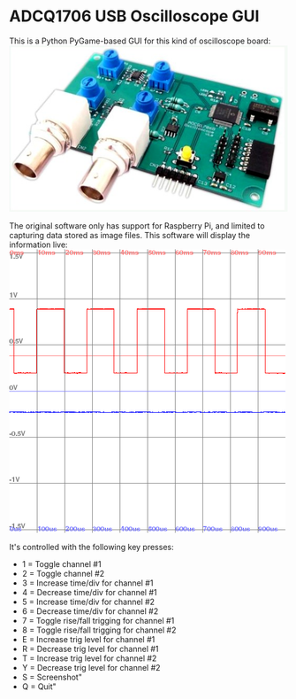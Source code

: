 # ADCQ1706 USB Oscilloscope GUI

This is a Python PyGame-based GUI for this kind of oscilloscope board:
![alt text](ADCQ1706.jpg)

The original software only has support for Raspberry Pi, and limited to capturing data stored as image files. This software will display the information live:
![alt text](oscilloscope.png)

It's controlled with the following key presses:
* 1 = Toggle channel #1
* 2 = Toggle channel #2
* 3 = Increase time/div for channel #1
* 4 = Decrease time/div for channel #1
* 5 = Increase time/div for channel #2
* 6 = Decrease time/div for channel #2
* 7 = Toggle rise/fall trigging for channel #1
* 8 = Toggle rise/fall trigging for channel #2
* E = Increase trig level for channel #1
* R = Decrease trig level for channel #1
* T = Increase trig level for channel #2
* Y = Decrease trig level for channel #2
* S = Screenshot"
* Q = Quit"


